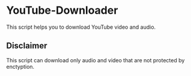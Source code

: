 # YouTube-Downloader
This script helps you to download YouTube video and audio.

## Disclaimer
This script can download only audio and video that are not protected by enctyption.
